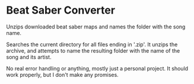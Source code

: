 # Beat Saber Converter
Unzips downloaded beat saber maps and names the folder with the song name. 

 Searches the current directory for all files ending in '.zip'. It unzips the archive, and attempts to name the resulting folder with the name of the song and its artist. 
 
 No real error handling or anything, mostly just a personal project. It should work properly, but I don't make any promises.
